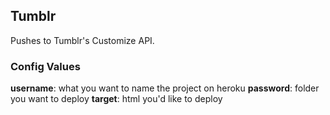 Tumblr
------

Pushes to Tumblr's Customize API.

### Config Values

**username**: what you want to name the project on heroku
**password**: folder you want to deploy
**target**: html you'd like to deploy
